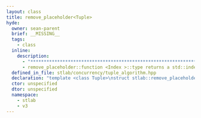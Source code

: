 ```yaml
---
layout: class
title: remove_placeholder<Tuple>
hyde:
  owner: sean-parent
  brief: __MISSING__
  tags:
    - class
  inline:
    description:
      - "***********************************************************************************************"
      - remove_placeholder::function <Index >::type returns a std::index_sequence <Index > if the type at Index is not a placeholder, otherwise it returns an empty std::index_sequence.
  defined_in_file: stlab/concurrency/tuple_algorithm.hpp
  declaration: "template <class Tuple>\nstruct stlab::remove_placeholder;"
  ctor: unspecified
  dtor: unspecified
  namespace:
    - stlab
    - v3
---
```

